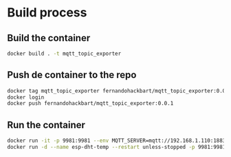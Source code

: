 # Build process

## Build the container

```bash
docker build . -t mqtt_topic_exporter
```

## Push de container to the repo

```bash
docker tag mqtt_topic_exporter fernandohackbart/mqtt_topic_exporter:0.0.1
docker login
docker push fernandohackbart/mqtt_topic_exporter:0.0.1
```

## Run the container

```bash
docker run -it -p 9981:9981 --env MQTT_SERVER=mqtt://192.168.1.110:1883 --env MQTT_TOPIC=esp/dht/temperature --env MQTT_LOG_LEVEL=warn fernandohackbart/mqtt_topic_exporter:0.0.1 
docker run -d --name esp-dht-temp --restart unless-stopped -p 9981:9981 --env MQTT_SERVER=mqtt://192.168.1.110:1883 --env MQTT_TOPIC=esp/dht/temperature --env MQTT_LOG_LEVEL=warn fernandohackbart/mqtt_topic_exporter:0.0.1 
```